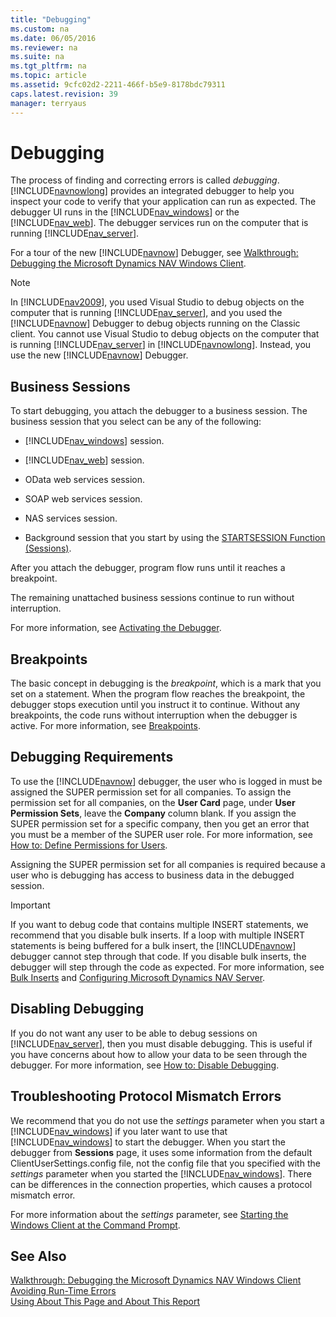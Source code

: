 ```yaml
---
title: "Debugging"
ms.custom: na
ms.date: 06/05/2016
ms.reviewer: na
ms.suite: na
ms.tgt_pltfrm: na
ms.topic: article
ms.assetid: 9cfc02d2-2211-466f-b5e9-8178bdc79311
caps.latest.revision: 39
manager: terryaus
---
```

# Debugging
The process of finding and correcting errors is called *debugging*. [!INCLUDE[navnowlong](../dynamics-nav/includes/navnowlong_md.md)] provides an integrated debugger to help you inspect your code to verify that your application can run as expected. The debugger UI runs in the [!INCLUDE[nav_windows](../dynamics-nav/includes/nav_windows_md.md)] or the [!INCLUDE[nav_web](../dynamics-nav/includes/nav_web_md.md)]. The debugger services run on the computer that is running [!INCLUDE[nav_server](../dynamics-nav/includes/nav_server_md.md)].  
  
 For a tour of the new [!INCLUDE[navnow](../dynamics-nav/includes/navnow_md.md)] Debugger, see [Walkthrough: Debugging the Microsoft Dynamics NAV Windows Client](../Topic/Walkthrough:%20Debugging%20the%20Microsoft%20Dynamics%20NAV%20Windows%20Client.md).  
  
> [!NOTE]  
>  In [!INCLUDE[nav2009](../dynamics-nav/includes/nav2009_md.md)], you used Visual Studio to debug objects on the computer that is running [!INCLUDE[nav_server](../dynamics-nav/includes/nav_server_md.md)], and you used the [!INCLUDE[navnow](../dynamics-nav/includes/navnow_md.md)] Debugger to debug objects running on the Classic client. You cannot use Visual Studio to debug objects on the computer that is running [!INCLUDE[nav_server](../dynamics-nav/includes/nav_server_md.md)] in [!INCLUDE[navnowlong](../dynamics-nav/includes/navnowlong_md.md)]. Instead, you use the new [!INCLUDE[navnow](../dynamics-nav/includes/navnow_md.md)] Debugger.  
  
## Business Sessions  
 To start debugging, you attach the debugger to a business session. The business session that you select can be any of the following:  
  
-   [!INCLUDE[nav_windows](../dynamics-nav/includes/nav_windows_md.md)] session.  
  
-   [!INCLUDE[nav_web](../dynamics-nav/includes/nav_web_md.md)] session.  
  
-   OData web services session.  
  
-   SOAP web services session.  
  
-   NAS services session.  
  
-   Background session that you start by using the [STARTSESSION Function \(Sessions\)](../dynamics-nav/STARTSESSION-Function--Sessions-.md).  
  
 After you attach the debugger, program flow runs until it reaches a breakpoint.  
  
 The remaining unattached business sessions continue to run without interruption.  
  
 For more information, see [Activating the Debugger](../dynamics-nav/Activating-the-Debugger.md).  
  
## Breakpoints  
 The basic concept in debugging is the *breakpoint*, which is a mark that you set on a statement. When the program flow reaches the breakpoint, the debugger stops execution until you instruct it to continue. Without any breakpoints, the code runs without interruption when the debugger is active. For more information, see [Breakpoints](../dynamics-nav/Breakpoints.md).  
  
## Debugging Requirements  
 To use the [!INCLUDE[navnow](../dynamics-nav/includes/navnow_md.md)] debugger, the user who is logged in must be assigned the SUPER permission set for all companies. To assign the permission set for all companies, on the **User Card** page, under **User Permission Sets**, leave the **Company** column blank. If you assign the SUPER permission set for a specific company, then you get an error that you must be a member of the SUPER user role. For more information, see [How to: Define Permissions for Users](../Topic/How%20to:%20Define%20Permissions%20for%20Users.md).  
  
 Assigning the SUPER permission set for all companies is required because a user who is debugging has access to business data in the debugged session.  
  
> [!IMPORTANT]  
>  If you want to debug code that contains multiple INSERT statements, we recommend that you disable bulk inserts. If a loop with multiple INSERT statements is being buffered for a bulk insert, the [!INCLUDE[navnow](../dynamics-nav/includes/navnow_md.md)] debugger cannot step through that code. If you disable bulk inserts, the debugger will step through the code as expected. For more information, see [Bulk Inserts](../dynamics-nav/Bulk-Inserts.md) and [Configuring Microsoft Dynamics NAV Server](../dynamics-nav/Configuring-Microsoft-Dynamics-NAV-Server.md).  
  
## Disabling Debugging  
 If you do not want any user to be able to debug sessions on [!INCLUDE[nav_server](../dynamics-nav/includes/nav_server_md.md)], then you must disable debugging. This is useful if you have concerns about how to allow your data to be seen through the debugger. For more information, see [How to: Disable Debugging](../Topic/How%20to:%20Disable%20Debugging.md).  
  
## Troubleshooting Protocol Mismatch Errors  
 We recommend that you do not use the *settings* parameter when you start a [!INCLUDE[nav_windows](../dynamics-nav/includes/nav_windows_md.md)] if you later want to use that [!INCLUDE[nav_windows](../dynamics-nav/includes/nav_windows_md.md)] to start the debugger. When you start the debugger from **Sessions** page, it uses some information from the default ClientUserSettings.config file, not the config file that you specified with the *settings* parameter when you started the [!INCLUDE[nav_windows](../dynamics-nav/includes/nav_windows_md.md)]. There can be differences in the connection properties, which causes a protocol mismatch error.  
  
 For more information about the *settings* parameter, see [Starting the Windows Client at the Command Prompt](../Topic/Starting%20the%20Windows%20Client%20at%20the%20Command%20Prompt.md).  
  
## See Also  
 [Walkthrough: Debugging the Microsoft Dynamics NAV Windows Client](../Topic/Walkthrough:%20Debugging%20the%20Microsoft%20Dynamics%20NAV%20Windows%20Client.md)   
 [Avoiding Run\-Time Errors](../dynamics-nav/Avoiding-Run-Time-Errors.md)   
 [Using About This Page and About This Report](../dynamics-nav/Using-About-This-Page-and-About-This-Report.md)